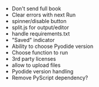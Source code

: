 - Don't send full book
- Clear errors with next Run
- spinner/disable button
- split.js for output/editor
- handle requirements.txt
- "Saved" indicator
- Ability to choose Pyodide version
- Choose function to run
- 3rd party licenses
- allow to upload files
- Pyodide version handling
- Remove PyScript dependency?
